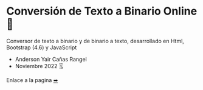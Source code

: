 # Conversión de Texto a Binario Online 📓

Conversor de texto a binario y de binario a texto, desarrollado en Html, Bootstrap (4.6) y JavaScript 

* Anderson Yair Cañas Rangel
* Noviembre 2022 🗓

Enlace a la pagina [➡](https://ycanas.github.io/ttbinary/)
